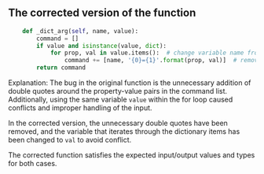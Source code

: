 ## The corrected version of the function
```python
    def _dict_arg(self, name, value):
        command = []
        if value and isinstance(value, dict):
            for prop, val in value.items():  # change variable name from value to val to avoid conflict
                command += [name, '{0}={1}'.format(prop, val)]  # remove unnecessary double quotes
        return command
```

Explanation:
The bug in the original function is the unnecessary addition of double quotes around the property-value pairs in the command list. Additionally, using the same variable `value` within the for loop caused conflicts and improper handling of the input.

In the corrected version, the unnecessary double quotes have been removed, and the variable that iterates through the dictionary items has been changed to `val` to avoid conflict.

The corrected function satisfies the expected input/output values and types for both cases.